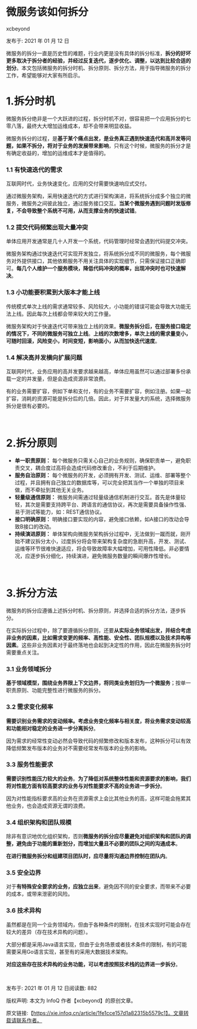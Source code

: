 # 微服务该如何拆分

xcbeyond

发布于: 2021 年 01 月 12 日



微服务的拆分一直是历史性的难题，行业内更是没有具体的拆分标准，**拆分的好坏更多取决于拆分者的经验，并经过反复迭代，逐步优化、调整，以达到比较合适的划分**。本文包括微服务的拆分时机、拆分原则、拆分方法，用于指导微服务的拆分工作，希望能够对大家有所启示。



# 1.拆分时机

微服务拆分绝非是一个大跃进的过程，拆分时机不对，很容易把一个应用拆分的七零八落，最终大大增加运维成本，却不会带来明显收益。

微服务拆分的过程，是**基于某个痛点出发，是业务真正遇到快速迭代和高并发等问题，如果不拆分，将对于业务的发展带来影响**，只有这个时候，微服务的拆分才是有确定收益的，增加的运维成本才是值得的。

### 1.1 有快速迭代的需求

互联网时代，业务快速变化，应用的交付需要快速响应式交付。

通过微服务架构，采用快速迭代的方式进行架构演进，将系统拆分成多个独立的微服务，微服务之间彼此独立，通过服务接口交互。**当某个微服务遇到问题时发版修复，不会导致整个系统不可用，从而支撑业务的快速试错**。

### 1.2 提交代码频繁出现大量冲突

单体应用开发通常是几十人开发一个系统，代码管理时经常会遇到代码提交冲突。

微服务架构通过快速迭代可实现开发独立，将系统拆分成不同的微服务，每个微服务对外提供接口，其他依赖服务不用关注具体的实现细节，只需保证接口正确即可。**每几个人维护一个服务模块，降低代码冲突的概率，出现冲突时也可快速解决**。

### 1.3 小功能要积累到大版本才能上线

传统模式单次上线的需求通常较多、风险较大，小功能的错误可能会导致大功能无法上线。因此每次上线都会带来较大的工作量。

微服务架构对于快速迭代可带来独立上线的效果。**微服务拆分后，在服务接口稳定的情况下，不同的微服务可独立上线**。**上线的次数增多，单次上线的需求量变小，可随时回滚，风险变小，时间变短，影响面小，从而加快迭代速度**。

### 1.4 解决高并发横向扩展问题

互联网时代，业务应用的高并发要求越来越高，单体应用虽然可以通过部署多份承载一定的并发量，但是会造成资源非常浪费。

有的业务需要扩容，例如下单和支付，有的业务不需要扩容，例如注册。如果一起扩容，消耗的资源可能是拆分后的几倍。因此，对于并发量大的系统，选择微服务拆分是很有必要的。

﻿

# 2.拆分原则

- **单一职责原则：** 每个微服务只需关心自己的业务规则，确保职责单一，避免职责交叉，耦合度过高将会造成代码修改重合，不利于后期维护。
- **服务自治原则：** 每个微服务的开发，必须拥有开发、测试、运维、部署等整个过程，并且拥有自己独立的数据库等，可以完全把其当作一个单独的项目来做，而不牵扯到其他无关业务。
- **轻量级通信原则：** 微服务间需通过轻量级通信机制进行交互。首先是体量较轻，其次是需要支持跨平台、跨语言的通信协议，再次是需要具备操作性强、易于测试等能力，如：REST通信协议。
- **接口明确原则：** 明确接口要实现的内容，避免接口依赖，如A接口的改动会导致B接口的改动。
- **持续演进原则：** 单体架构向微服务架构拆分过程中，无法做到一蹴而就，刚开始不建议拆分太小，过度拆分将会带来架构复杂度的急剧升高，开发、测试、运维等环节很难快速适应，将会导致故障率大幅增加，可用性降低。非必要情况，应逐步拆分细化，持续演进，避免微服务数量的瞬间爆炸性增长。

﻿

# 3.拆分方法

微服务的拆分应遵循上述拆分时机、拆分原则，并选择合适的拆分方法，逐步拆分。

在实际拆分过程中，除了要遵循拆分原则，还要**从实际业务领域出发，并结合考虑非业务的因素，比如需求变更的频率、高性能、安全性、团队规模以及技术异构等因素**。这些非业务因素对于最终落地也会起到决定性的作用，因此在微服务拆分时需要重点关注。

### 3.1 业务领域拆分

**基于领域模型，围绕业务界限上下文边界，将同类业务划归为一个微服务**；按单一职责原则、功能完整性进行微服务的拆分。

### 3.2 需求变化频率

**需要识别业务需求的变动频率。考虑业务变化频率与相关度，将业务需求变动较高和功能相对稳定的业务进一步分离拆分**。

因为需求的经常性变动必然会导致代码的频繁修改和版本发布，这种拆分可以有效降低频繁发布版本的业务对不需要经常发布版本的业务的影响。

### 3.3 服务性能要求

**需要识别性能压力较大的业务**。**为了降低对系统整体性能和资源要求的影响，我们将对性能方面有较高要求的业务与对性能要求不高的业务进一步拆分**。

因为对性能指标要求高的业务在资源需求上会比其他业务的高，这样可能会拖累其他业务，也会造成资源无谓的浪费。

### 3.4 组织架构和团队规模

除非有意识地优化组织架构，否则**微服务的拆分应尽量避免对组织架构和团队的调整，避免由于功能的重新划分，而增加大量且不必要的团队之间的沟通成本**。

**在进行微服务拆分和组建项目团队时，应尽量将沟通边界控制在团队内**。

### 3.5 安全边界

对于**有特殊安全要求的业务，应独立出来**，避免因不同的安全要求，而带来不必要的成本，或带来泄密的风险。

### 3.6 技术异构

虽然都是在同一个业务领域内，但由于各种条件的限制，在技术实现时可能会存在较大的差异（存在技术异构的问题）。

大部分都是采用Java语言实现，但由于业务场景或者技术条件的限制，有的可能需要采用Go语言实现，甚至有的采用大数据技术架构。

**对应这些存在技术异构的业务功能，可以考虑按照技术栈的边界进一步拆分**。

﻿

发布于: 2021 年 01 月 12 日阅读数: 882

版权声明: 本文为 InfoQ 作者【xcbeyond】的原创文章。

原文链接:【https://xie.infoq.cn/article/1fe1cce157d1a82315b5579c1】。文章转载请联系作者。
